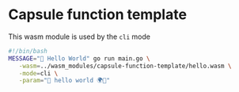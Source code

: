 # Capsule function template

This wasm module is used by the `cli` mode

```bash
#!/bin/bash
MESSAGE="🎉 Hello World" go run main.go \
   -wasm=../wasm_modules/capsule-function-template/hello.wasm \
   -mode=cli \
   -param="👋 hello world 🌍🎃"
```
